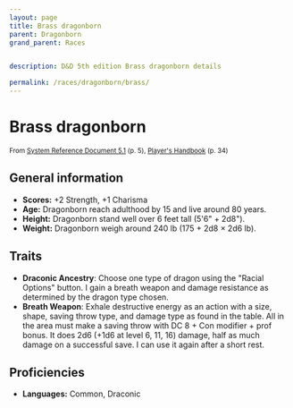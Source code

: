 ```yaml
---
layout: page
title: Brass dragonborn
parent: Dragonborn
grand_parent: Races


description: D&D 5th edition Brass dragonborn details

permalink: /races/dragonborn/brass/
---
```


# Brass dragonborn

<small>From <a target="_blank" href="https://media.wizards.com/2016/downloads/DND/SRD-OGL_V5.1.pdf">System Reference Document 5.1</a> (p. 5), <a target="_blank" href="https://dnd.wizards.com/products/tabletop-games/rpg-products/rpg_playershandbook">Player's Handbook</a> (p. 34)</small>


## General information

- **Scores:** +2 Strength, +1 Charisma
- **Age:** Dragonborn reach adulthood by 15 and live around 80 years.
- **Height:** Dragonborn stand well over 6 feet tall (5'6" + 2d8").
- **Weight:** Dragonborn weigh around 240 lb (175 + 2d8 × 2d6 lb).

## Traits

- **Draconic Ancestry**: Choose one type of dragon using the "Racial Options" button. I gain a breath weapon and damage resistance as determined by the dragon type chosen.
- **Breath Weapon**: Exhale destructive energy as an action with a size, shape, saving throw type, and damage type as found in the table. All in the area must make a saving throw with DC 8 + Con modifier + prof bonus. It does 2d6 (+1d6 at level 6, 11, 16) damage, half as much damage on a successful save. I can use it again after a short rest.

## Proficiencies

- **Languages:** Common, Draconic